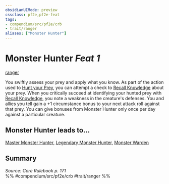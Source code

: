```yaml
---
obsidianUIMode: preview
cssclass: pf2e,pf2e-feat
tags:
- compendium/src/pf2e/crb
- trait/ranger
aliases: ["Monster Hunter"]
---
```

# Monster Hunter  *Feat 1*  
[ranger](/rules/traits/ranger.md)  


You swiftly assess your prey and apply what you know. As part of the action used to [Hunt your Prey](/rules/actions/hunt-prey.md), you can attempt a check to [Recall Knowledge](/rules/actions/recall-knowledge.md) about your prey. When you critically succeed at identifying your hunted prey with [Recall Knowledge](/rules/actions/recall-knowledge.md), you note a weakness in the creature's defenses. You and allies you tell gain a +1 circumstance bonus to your next attack roll against that prey. You can give bonuses from Monster Hunter only once per day against a particular creature.

## Monster Hunter leads to...

[Master Monster Hunter](/compendium/feats/master-monster-hunter.md), [Legendary Monster Hunter](/compendium/feats/legendary-monster-hunter.md), [Monster Warden](/compendium/feats/monster-warden.md)

## Summary

*Source: Core Rulebook p. 171*  
%% #compendium/src/pf2e/crb #trait/ranger %%
